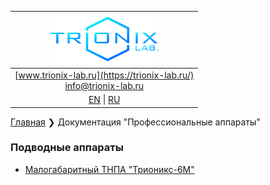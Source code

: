 | ![logo](/logo_nav.png) |
| :---: |
| [www.trionix-lab.ru](https://trionix-lab.ru/) <br/> [info@trionix-lab.ru](mailto:info@trionix-lab.ru) |
| [EN](/README.md) \| [RU](/README_RU.md) |

[Главная](/README_RU.md) ❯ Документация "Профессиональные аппараты"

### Подводные аппараты
* [Малогабаритный ТНПА "Трионикс-6М"](/documentation/RU/prof/trionix-6M_RU.md)